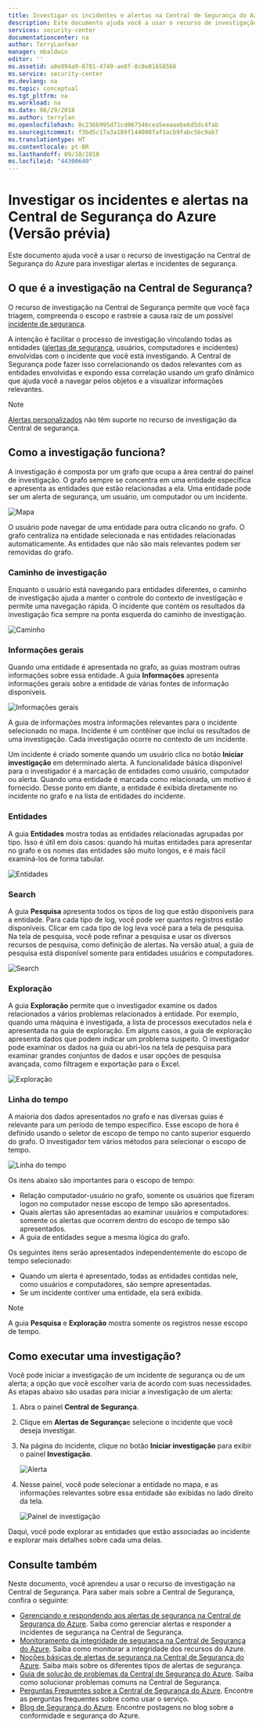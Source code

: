 ```yaml
---
title: Investigar os incidentes e alertas na Central de Segurança do Azure | Microsoft Docs
description: Este documento ajuda você a usar o recurso de investigação na Central de Segurança do Azure para investigar alertas e incidentes de segurança.
services: security-center
documentationcenter: na
author: TerryLanfear
manager: mbaldwin
editor: ''
ms.assetid: a8e894a9-8781-4749-ae8f-8c8e01658566
ms.service: security-center
ms.devlang: na
ms.topic: conceptual
ms.tgt_pltfrm: na
ms.workload: na
ms.date: 06/29/2018
ms.author: terrylan
ms.openlocfilehash: 8c236b995d71cd067546cea5eeaaebe6d5dc4fab
ms.sourcegitcommit: f3bd5c17a3a189f144008faf1acb9fabc5bc9ab7
ms.translationtype: HT
ms.contentlocale: pt-BR
ms.lasthandoff: 09/10/2018
ms.locfileid: "44300640"
---
```

# <a name="investigate-incidents-and-alerts-in-azure-security-center-preview"></a>Investigar os incidentes e alertas na Central de Segurança do Azure (Versão prévia)
Este documento ajuda você a usar o recurso de investigação na Central de Segurança do Azure para investigar alertas e incidentes de segurança.

## <a name="what-is-investigation-in-security-center"></a>O que é a investigação na Central de Segurança?
O recurso de investigação na Central de Segurança permite que você faça triagem, compreenda o escopo e rastreie a causa raiz de um possível [incidente de segurança](https://docs.microsoft.com/azure/security-center/security-center-incident).

A intenção é facilitar o processo de investigação vinculando todas as entidades ([alertas de segurança](https://docs.microsoft.com/azure/security-center/security-center-alerts-type), usuários, computadores e incidentes) envolvidas com o incidente que você está investigando.  A Central de Segurança pode fazer isso correlacionando os dados relevantes com as entidades envolvidas e expondo essa correlação usando um grafo dinâmico que ajuda você a navegar pelos objetos e a visualizar informações relevantes.

> [!NOTE]
> [Alertas personalizados](security-center-custom-alert.md) não têm suporte no recurso de investigação da Central de segurança.
>
>


## <a name="how-investigation-works"></a>Como a investigação funciona?
A investigação é composta por um grafo que ocupa a área central do painel de investigação. O grafo sempre se concentra em uma entidade específica e apresenta as entidades que estão relacionadas a ela. Uma entidade pode ser um alerta de segurança, um usuário, um computador ou um incidente.

![Mapa](./media/security-center-investigation/security-center-investigation-fig1.png)

O usuário pode navegar de uma entidade para outra clicando no grafo. O grafo centraliza na entidade selecionada e nas entidades relacionadas automaticamente. As entidades que não são mais relevantes podem ser removidas do grafo.

### <a name="investigation-path"></a>Caminho de investigação
Enquanto o usuário está navegando para entidades diferentes, o caminho de investigação ajuda a manter o controle do contexto de investigação e permite uma navegação rápida. O incidente que contém os resultados da investigação fica sempre na ponta esquerda do caminho de investigação.

![Caminho](./media/security-center-investigation/security-center-investigation-fig2.png)

### <a name="general-information"></a>Informações gerais
Quando uma entidade é apresentada no grafo, as guias mostram outras informações sobre essa entidade. A guia **Informações** apresenta informações gerais sobre a entidade de várias fontes de informação disponíveis.

![Informações gerais](./media/security-center-investigation/security-center-investigation-fig3.png)

A guia de informações mostra informações relevantes para o incidente selecionado no mapa. Incidente é um contêiner que inclui os resultados de uma investigação. Cada investigação ocorre no contexto de um incidente.

Um incidente é criado somente quando um usuário clica no botão **Iniciar investigação** em determinado alerta. A funcionalidade básica disponível para o investigador é a marcação de entidades como usuário, computador ou alerta. Quando uma entidade é marcada como relacionada, um motivo é fornecido. Desse ponto em diante, a entidade é exibida diretamente no incidente no grafo e na lista de entidades do incidente.

### <a name="entities"></a>Entidades

A guia **Entidades** mostra todas as entidades relacionadas agrupadas por tipo. Isso é útil em dois casos: quando há muitas entidades para apresentar no grafo e os nomes das entidades são muito longos, e é mais fácil examiná-los de forma tabular.

![Entidades](./media/security-center-investigation/security-center-investigation-fig4.png)

### <a name="search"></a>Search

A guia **Pesquisa** apresenta todos os tipos de log que estão disponíveis para a entidade. Para cada tipo de log, você pode ver quantos registros estão disponíveis. Clicar em cada tipo de log leva você para a tela de pesquisa. Na tela de pesquisa, você pode refinar a pesquisa e usar os diversos recursos de pesquisa, como definição de alertas. Na versão atual, a guia de pesquisa está disponível somente para entidades usuários e computadores.

![Search](./media/security-center-investigation/security-center-investigation-fig5.png)

### <a name="exploration"></a>Exploração

A guia **Exploração** permite que o investigador examine os dados relacionados a vários problemas relacionados à entidade. Por exemplo, quando uma máquina é investigada, a lista de processos executados nela é apresentada na guia de exploração. Em alguns casos, a guia de exploração apresenta dados que podem indicar um problema suspeito. O investigador pode examinar os dados na guia ou abri-los na tela de pesquisa para examinar grandes conjuntos de dados e usar opções de pesquisa avançada, como filtragem e exportação para o Excel.

![Exploração](./media/security-center-investigation/security-center-investigation-fig6.png)

### <a name="timeline"></a>Linha do tempo

A maioria dos dados apresentados no grafo e nas diversas guias é relevante para um período de tempo específico. Esse escopo de hora é definido usando o seletor de escopo de tempo no canto superior esquerdo do grafo. O investigador tem vários métodos para selecionar o escopo de tempo.

![Linha do tempo](./media/security-center-investigation/security-center-investigation-fig7.png)

Os itens abaixo são importantes para o escopo de tempo:

- Relação computador-usuário no grafo, somente os usuários que fizeram logon no computador nesse escopo de tempo são apresentados.
- Quais alertas são apresentadas ao examinar usuários e computadores: somente os alertas que ocorrem dentro do escopo de tempo são apresentados.
- A guia de entidades segue a mesma lógica do grafo.

Os seguintes itens serão apresentados independentemente do escopo de tempo selecionado:

- Quando um alerta é apresentado, todas as entidades contidas nele, como usuários e computadores, são sempre apresentadas.
- Se um incidente contiver uma entidade, ela será exibida.

> [!NOTE]
> A guia **Pesquisa** e **Exploração** mostra somente os registros nesse escopo de tempo.

## <a name="how-to-perform-an-investigation"></a>Como executar uma investigação?

Você pode iniciar a investigação de um incidente de segurança ou de um alerta; a opção que você escolher varia de acordo com suas necessidades. As etapas abaixo são usadas para iniciar a investigação de um alerta:

1.  Abra o painel **Central de Segurança**.
2.  Clique em **Alertas de Segurança**e selecione o incidente que você deseja investigar.
3.  Na página do incidente, clique no botão **Iniciar investigação** para exibir o painel **Investigação**.

    ![Alerta](./media/security-center-investigation/security-center-investigation-fig8.png)

4. Nesse painel, você pode selecionar a entidade no mapa, e as informações relevantes sobre essa entidade são exibidas no lado direito da tela.

    ![Painel de investigação](./media/security-center-investigation/security-center-investigation-fig9.png)

Daqui, você pode explorar as entidades que estão associadas ao incidente e explorar mais detalhes sobre cada uma delas.

## <a name="see-also"></a>Consulte também
Neste documento, você aprendeu a usar o recurso de investigação na Central de Segurança. Para saber mais sobre a Central de Segurança, confira o seguinte:

* [Gerenciando e respondendo aos alertas de segurança na Central de Segurança do Azure](https://docs.microsoft.com/azure/security-center/security-center-managing-and-responding-alerts). Saiba como gerenciar alertas e responder a incidentes de segurança na Central de Segurança.
* [Monitoramento da integridade de segurança na Central de Segurança do Azure](security-center-monitoring.md). Saiba como monitorar a integridade dos recursos do Azure.
* [Noções básicas de alertas de segurança na Central de Segurança do Azure](https://docs.microsoft.com/azure/security-center/security-center-alerts-type). Saiba mais sobre os diferentes tipos de alertas de segurança.
* [Guia de solução de problemas da Central de Segurança do Azure](https://docs.microsoft.com/azure/security-center/security-center-troubleshooting-guide). Saiba como solucionar problemas comuns na Central de Segurança.
* [Perguntas Frequentes sobre a Central de Segurança do Azure](security-center-faq.md). Encontre as perguntas frequentes sobre como usar o serviço.
* [Blog de Segurança do Azure](http://blogs.msdn.com/b/azuresecurity/). Encontre postagens no blog sobre a conformidade e segurança do Azure.
